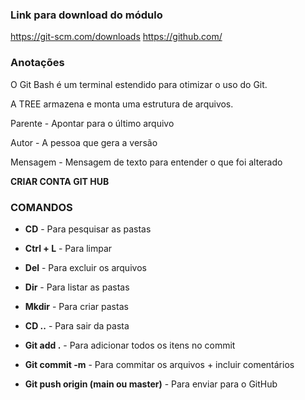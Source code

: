 ### Link para download do módulo

https://git-scm.com/downloads
https://github.com/

### Anotações

O Git Bash é um terminal estendido para otimizar o uso do Git.

A TREE armazena e monta uma estrutura de arquivos.

Parente - Apontar para o último arquivo

Autor - A pessoa que gera a versão

Mensagem - Mensagem de texto para entender o que foi alterado

**CRIAR CONTA GIT HUB**

### COMANDOS

- **CD** - Para pesquisar as pastas

- **Ctrl + L** - Para limpar

- **Del** - Para excluir os arquivos

- **Dir** - Para listar as pastas

- **Mkdir** - Para criar pastas

- **CD ..** - Para sair da pasta
- **Git add .** - Para adicionar todos os itens no commit

- **Git commit -m** - Para commitar os arquivos + incluir comentários

- **Git push origin (main ou master)** - Para enviar para o GitHub
